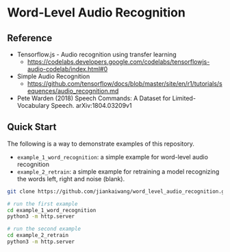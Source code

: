 # Word-Level Audio Recognition


## Reference
* Tensorflow.js - Audio recognition using transfer learning
  * https://codelabs.developers.google.com/codelabs/tensorflowjs-audio-codelab/index.html#0
* Simple Audio Recognition
  * https://github.com/tensorflow/docs/blob/master/site/en/r1/tutorials/sequences/audio_recognition.md
* Pete Warden (2018) Speech Commands: A Dataset for Limited-Vocabulary Speech. arXiv:1804.03209v1

## Quick Start

The following is a way to demonstrate examples of this repository.
* `example_1_word_recognition`: a simple example for word-level audio recognition
* `example_2_retrain`: a simple example for retraining a model recognizing the words left, right and noise (blank).

```sh
git clone https://github.com/jiankaiwang/word_level_audio_recognition.git

# run the first example
cd example_1_word_recognition
python3 -m http.server

# run the second example
cd example_2_retrain
python3 -m http.server
```